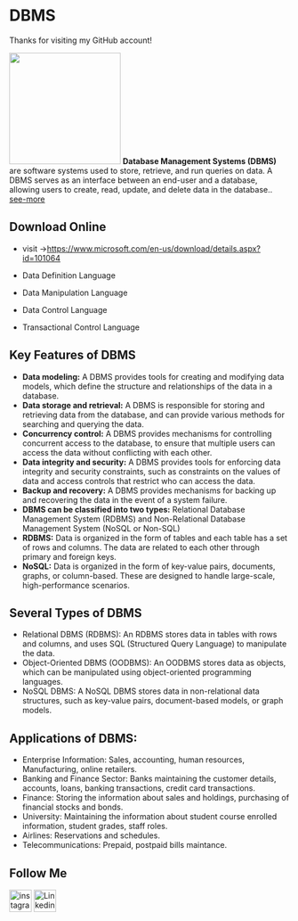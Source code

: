 # DBMS

Thanks for visiting my GitHub account!

<img src ="https://www.svgrepo.com/show/525311/database.svg" height = "200px" width = "200px"/> **Database Management Systems (DBMS)** are software systems used to store, retrieve, and run queries on data. A DBMS serves as an interface between an end-user and a database, allowing users to create, read, update, and delete data in the database.. [see-more](https://www.geeksforgeeks.org/introduction-of-dbms-database-management-system-set-1/)

## Download Online

- visit ->https://www.microsoft.com/en-us/download/details.aspx?id=101064


- Data Definition Language
- Data Manipulation Language
- Data Control Language
- Transactional Control Language

## Key Features of DBMS

- **Data modeling:** A DBMS provides tools for creating and modifying data models, which define the structure and relationships of the data in a database.
- **Data storage and retrieval:** A DBMS is responsible for storing and retrieving data from the database, and can provide various methods for searching and querying the data.
- **Concurrency control:** A DBMS provides mechanisms for controlling concurrent access to the database, to ensure that multiple users can access the data without conflicting with each other.
- **Data integrity and security:** A DBMS provides tools for enforcing data integrity and security constraints, such as constraints on the values of data and access controls that restrict who can access the data.
- **Backup and recovery:** A DBMS provides mechanisms for backing up and recovering the data in the event of a system failure.
- **DBMS can be classified into two types:** Relational Database Management System (RDBMS) and Non-Relational Database Management System (NoSQL or Non-SQL)
- **RDBMS:** Data is organized in the form of tables and each table has a set of rows and columns. The data are related to each other through primary and foreign keys.
- **NoSQL:** Data is organized in the form of key-value pairs, documents, graphs, or column-based. These are designed to handle large-scale, high-performance scenarios.

## Several Types of DBMS

- Relational DBMS (RDBMS): An RDBMS stores data in tables with rows and columns, and uses SQL (Structured Query Language) to manipulate the data.
- Object-Oriented DBMS (OODBMS): An OODBMS stores data as objects, which can be manipulated using object-oriented programming languages.
- NoSQL DBMS: A NoSQL DBMS stores data in non-relational data structures, such as key-value pairs, document-based models, or graph models.

## Applications of DBMS:

- Enterprise Information: Sales, accounting, human resources, Manufacturing, online retailers.
- Banking and Finance Sector: Banks maintaining the customer details, accounts, loans, banking transactions, credit card transactions.
- Finance: Storing the information about sales and holdings, purchasing of financial stocks and bonds.
- University: Maintaining the information about student course enrolled information, student grades, staff roles.
- Airlines: Reservations and schedules.
- Telecommunications: Prepaid, postpaid bills maintance.

## Follow Me

[<img src='https://cdn.jsdelivr.net/npm/simple-icons@3.0.1/icons/instagram.svg' alt='instagram' height='40'>](https://www.instagram.com/s.praneshajay/)  [<img src='https://cdn.jsdelivr.net/npm/simple-icons@3.0.1/icons/linkedin.svg' alt='Linkedin' height='40'>](https://www.linkedin.com/in/praneshajay2005/)

<!-- MARKDOWN LINKS & IMAGES -->

[instagram-shield]: https://img.shields.io/badge/-Instagram-black.svg?style=flat-square&logo=instagram&color=555&logoColor=white
[instagram-url]: https://www.instagram.com/s.praneshajay/
[linkedin-shield]: https://img.shields.io/badge/-LinkedIn-black.svg?style=flat-square&logo=linkedin&colorB=555
[linkedin-url]: https://www.linkedin.com/in/praneshajay2005/
